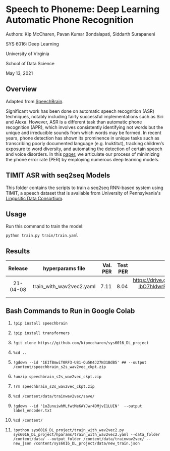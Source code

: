 # Speech to Phoneme: Deep Learning Automatic Phone Recognition

Authors: Kip McCharen, Pavan Kumar Bondalapati, Siddarth Surapaneni

SYS 6016: Deep Learning

University of Virginia

School of Data Science

May 13, 2021

## Overview

Adapted from [SpeechBrain](https://github.com/speechbrain/speechbrain/tree/develop/recipes/TIMIT/ASR/seq2seq).

Significant work has been done on automatic speech recognition (ASR) techniques, notably including fairly successful implementations such as Siri and Alexa. However, ASR is a different task than automatic phone recognition (APR), which involves consistently identifying not words but the unique and irreducible sounds from which words may be formed. In recent years, phone detection has shown its prominence in unique tasks such as transcribing poorly documented language (e.g. Inuktitut), tracking children’s exposure to word diversity, and automating the detection of certain speech and voice disorders. In this [paper](./paper.pdf), we articulate our process of minimizing the phone error rate (PER) by employing numerous deep learning models.

## TIMIT ASR with seq2seq Models

This folder contains the scripts to train a seq2seq RNN-based system using TIMIT, a speech dataset that is available from University of Pennsylvania's [Lingusitic Data Consortium](https://catalog.ldc.upenn.edu/LDC93S1).

## Usage

Run this command to train the model:

`python train.py train/train.yaml`

## Results

| Release | hyperparams file | Val. PER | Test PER | Model link | GPUs |
|:-------------:|:---------------------------:| -----:| -----:| --------:| :-----------:|
| 21-04-08 | train_with_wav2vec2.yaml |  7.11 | 8.04 | https://drive.google.com/drive/folders/1-IbO7hldwrRh4rwz9xAYzKeeMe57YIiq?usp=sharing | 1xV100 32GB |

## Bash Commands to Run in Google Colab

1. `!pip install speechbrain`

2. `!pip install transformers`

3. `!git clone https://github.com/kipmccharen/sys6016_DL_project`

4. `%cd ..`

5. `!gdown --id '1EIfBmwiT0RF3-U81-Qu5K4J27N31BdB5' ## --output /content/speechbrain_s2s_wav2vec_ckpt.zip`

6. `!unzip speechbrain_s2s_wav2vec_ckpt.zip`

7. `!rm speechbrain_s2s_wav2vec_ckpt.zip`

8. `%cd /content/data/trainwav2vec/save/`

9. `!gdown --id '1oZunuiwhMLfwtMeKAYJwr4DMjvE1LUIN'  --output label_encoder.txt`

10. `%cd /content/`

11. `!python sys6016_DL_project/train_with_wav2vec2.py sys6016_DL_project/hparams/train_with_wav2vec2.yaml --data_folder /content/data/ --output_folder /content/data/trainwav2vec/ --new_json /content/sys6016_DL_project/data/new_train.json`
